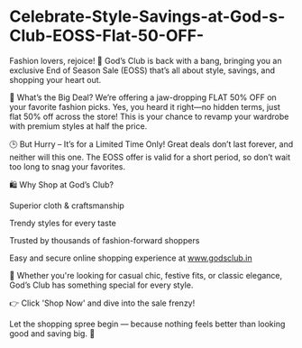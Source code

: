 # Celebrate-Style-Savings-at-God-s-Club-EOSS-Flat-50-OFF-

Fashion lovers, rejoice! 🎉
God’s Club is back with a bang, bringing you an exclusive End of Season Sale (EOSS) that’s all about style, savings, and shopping your heart out.

👗 What’s the Big Deal?
We’re offering a jaw-dropping FLAT 50% OFF on your favorite fashion picks. Yes, you heard it right—no hidden terms, just flat 50% off across the store! This is your chance to revamp your wardrobe with premium styles at half the price.

🕒 But Hurry – It’s for a Limited Time Only!
Great deals don’t last forever, and neither will this one. The EOSS offer is valid for a short period, so don’t wait too long to snag your favorites.

🛍️ Why Shop at God’s Club?

Superior cloth & craftsmanship

Trendy styles for every taste

Trusted by thousands of fashion-forward shoppers

Easy and secure online shopping experience at www.godsclub.in

💛 Whether you're looking for casual chic, festive fits, or classic elegance, God’s Club has something special for every style.

👉 Click 'Shop Now' and dive into the sale frenzy!

Let the shopping spree begin — because nothing feels better than looking good and saving big. 💃

